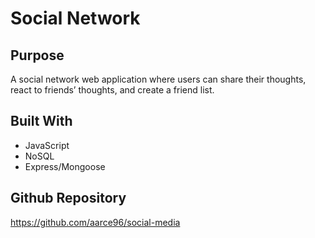 # Social Network

## Purpose 
A social network web application where users can share their thoughts, react to friends’ thoughts, and create a friend list.

## Built With 
* JavaScript
* NoSQL
* Express/Mongoose

## Github Repository 
https://github.com/aarce96/social-media
